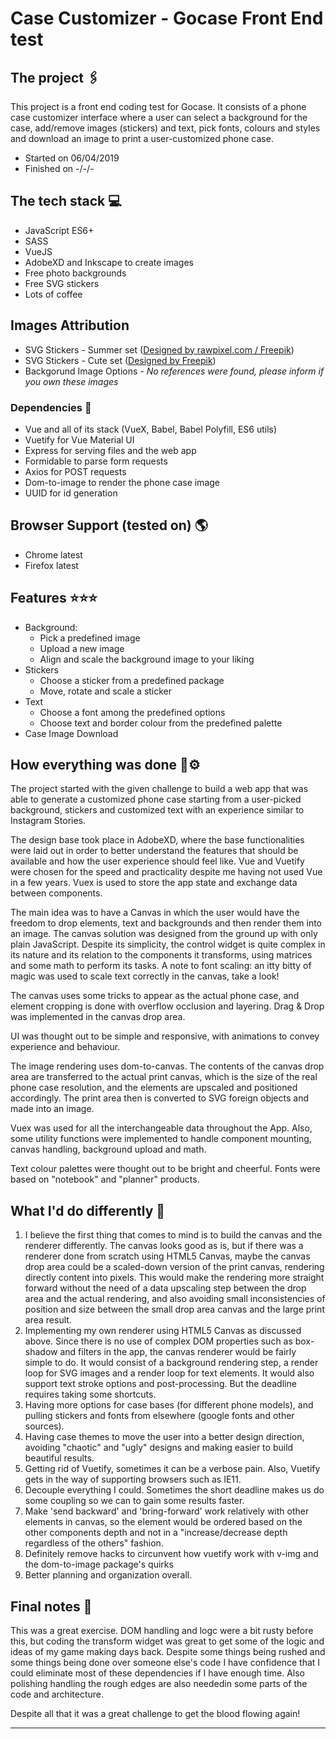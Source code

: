 Case Customizer - Gocase Front End test
===

## The project 🖇
This project is a front end coding test for Gocase. It consists of a phone case customizer interface where a user can select a background for the case, 
add/remove images (stickers) and text, pick fonts, colours and styles and download an image to print a user-customized phone case.
* Started on 06/04/2019
* Finished on -/-/-

## The tech stack 💻
* JavaScript ES6+
* SASS
* VueJS
* AdobeXD and Inkscape to create images
* Free photo backgrounds
* Free SVG stickers
* Lots of coffee

## Images Attribution
* SVG Stickers - Summer set (<a href="http://www.freepik.com">Designed by rawpixel.com / Freepik</a>)
* SVG Stickers - Cute set (<a href="http://www.freepik.com">Designed by Freepik</a>)
* Backgorund Image Options - *No references were found, please inform if you own these images*

### Dependencies 🌋
* Vue and all of its stack (VueX, Babel, Babel Polyfill, ES6 utils)
* Vuetify for Vue Material UI
* Express for serving files and the web app
* Formidable to parse form requests
* Axios for POST requests
* Dom-to-image to render the phone case image
* UUID for id generation


## Browser Support (tested on) 🌎
* Chrome latest
* Firefox latest

## Features ⭐️⭐️⭐️
* Background:
  * Pick a predefined image
  * Upload a new image
  * Align and scale the background image to your liking
* Stickers
  * Choose a sticker from a predefined package
  * Move, rotate and scale a sticker
* Text
  * Choose a font among the predefined options
  * Choose text and border colour from the predefined palette
* Case Image Download


## How everything was done 🔧⚙️
The project started with the given challenge to build a web app that was able to generate a customized phone case starting from a user-picked background, stickers and customized text with an experience similar to Instagram Stories.

The design base took place in AdobeXD, where the base functionalities were laid out in order to better understand the features that should be available and how the user experience should feel like. Vue and Vuetify were chosen for the speed and practicality despite me having not used Vue in a few years. Vuex is used to store the app state and exchange data between components.

The main idea was to have a Canvas in which the user would have the freedom to drop elements, text and backgrounds and then render them into an image. The canvas solution was designed from the ground up with only plain JavaScript. Despite its simplicity, the control widget is quite complex in its nature and its relation to the components it transforms, using matrices and some math to perform its tasks. A note to font scaling: an itty bitty of magic was used to scale text correctly in the canvas, take a look!

The canvas uses some tricks to appear as the actual phone case, and element cropping is done with overflow occlusion and layering. Drag & Drop was implemented in the canvas drop area.

UI was thought out to be simple and responsive, with animations to convey experience and behaviour.

The image rendering uses dom-to-canvas. The contents of the canvas drop area are transferred to the actual print canvas, which is the size of the real phone case resolution, and the elements are upscaled and positioned accordingly. The print area then is converted to SVG foreign objects and made into an image.

Vuex was used for all the interchangeable data throughout the App. Also, some utility functions were implemented to handle component mounting, canvas handling, background upload and math.

Text colour palettes were thought out to be bright and cheerful. Fonts were based on "notebook" and "planner" products.


## What I'd do differently 🔮
1. I believe the first thing that comes to mind is to build the canvas and the renderer differently. The canvas looks good as is, but if there was a renderer done from scratch using HTML5 Canvas, maybe the canvas drop area could be a scaled-down version of the print canvas, rendering directly content into pixels. This would make the rendering more straight forward without the need of a data upscaling step between the drop area and the actual rendering, and also avoiding small inconsistencies of position and size between the small drop area canvas and the large print area result.
2. Implementing my own renderer using HTML5 Canvas as discussed above. Since there is no use of complex DOM properties such as box-shadow and filters in the app, the canvas renderer would be fairly simple to do. It would consist of a background rendering step, a render loop for SVG images and a render loop for text elements. It would also support text stroke options and post-processing. But the deadline requires taking some shortcuts.
3. Having more options for case bases (for different phone models), and pulling stickers and fonts from elsewhere (google fonts and other sources).
4. Having case themes to move the user into a better design direction, avoiding "chaotic" and "ugly" designs and making easier to build beautiful results.
5. Getting rid of Vuetify, sometimes it can be a verbose pain. Also, Vuetify gets in the way of supporting browsers such as IE11.
6. Decouple everything I could. Sometimes the short deadline makes us do some coupling so we can to gain some results faster.
7. Make 'send backward' and 'bring-forward' work relatively with other elements in canvas, so the element would be ordered based on the other components depth and not in a "increase/decrease depth regardless of the others" fashion.
8. Definitely remove hacks to circunvent how vuetify work with v-img and the dom-to-image package's quirks
9. Better planning and organization overall.

## Final notes 🧹
This was a great exercise. DOM handling and logc were a bit rusty before this, but coding the transform widget was great to get some of the logic and ideas of my game making days back. Despite some things being rushed and some things being done over someone else's code I have confidence that I could eliminate most of these dependencies if I have enough time. Also polishing handling the rough edges are also neededin some parts of the code and architecture.

Despite all that it was a great challenge to get the blood flowing again!

___
